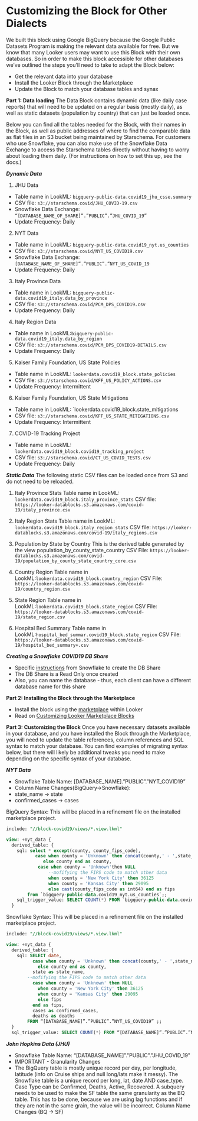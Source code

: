 # Customizing the Block for Other Dialects

We built this block using Google BigQuery because the Google Public Datasets Program is making the relevant data available for free. But we know that many Looker users may want to use this Block with their own databases. So in order to make this block accessible for other databases we’ve outlined the steps you’ll need to take to adapt the Block below:

 - Get the relevant data  into your database
 - Install the Looker Block through the Marketplace
 - Update the Block to match your database tables and synax


**Part 1: Data loading**
The Data Block contains dynamic data (like daily case reports) that will need to be updated on a regular basis (mostly daily), as well as static datasets (population by country) that can just be loaded once.

Below you can find all the tables needed for the Block, with their names in the Block, as well as public addresses of where to find the comparable data as flat files in an S3 bucket being maintained by Starschema. For customers who use Snowflake, you can also make use of the Snowflake Data Exchange to access the Starschema tables directly without having to worry about loading them daily. (For instructions on how to set this up, see the docs.)

***Dynamic Data***
1. JHU Data
  - Table name in LookML: `bigquery-public-data.covid19_jhu_csse.summary`
  - CSV file: `s3://starschema.covid/JHU_COVID-19.csv`
  - Snowflake Data Exchange: `“[DATABASE_NAME_OF_SHARE]”.”PUBLIC”.”JHU_COVID_19”`
  - Update Frequency: Daily

2. NYT Data
 - Table name in LookML: `bigquery-public-data.covid19_nyt.us_counties`
 - CSV file: `s3://starschema.covid/NYT_US_COVID19.csv`
 - Snowflake Data Exchange: `[DATABASE_NAME_OF_SHARE]”.”PUBLIC”.”NYT_US_COVID_19`
 - Update Frequency: Daily

3. Italy Province Data
 - Table name in LookML: `bigquery-public-data.covid19_italy.data_by_province`
 - CSV file: `s3://starschema.covid/PCM_DPS_COVID19.csv`
 - Update Frequency: Daily

4. Italy Region Data
 - Table name in LookML:`bigquery-public-data.covid19_italy.data_by_region`
 - CSV file: `s3://starschema.covid/PCM_DPS_COVID19-DETAILS.csv`
 - Update Frequency: Daily

5. Kaiser Family Foundation, US State Policies
 - Table name in LookML: `lookerdata.covid19_block.state_policies`
 - CSV file: `s3://starschema.covid/KFF_US_POLICY_ACTIONS.csv`
 - Update Frequency: Intermittent

6. Kaiser Family Foundation, US State Mitigations
 - Table name in LookML: `lookerdata.covid19_block.state_mitigations
 - CSV file: `s3://starschema.covid/KFF_US_STATE_MITIGATIONS.csv`
 - Update Frequency: Intermittent

7. COVID-19 Tracking Project
 - Table name in LookML: `lookerdata.covid19_block.covid19_tracking_project`
 - CSV file: `s3://starschema.covid/CT_US_COVID_TESTS.csv`
 - Update Frequency: Daily

***Static Data***
The following static CSV files can be loaded once from S3 and do not need to be reloaded.

1. Italy Province Stats
Table name in LookML: `lookerdata.covid19_block.italy_province_stats`
CSV file: `https://looker-datablocks.s3.amazonaws.com/covid-19/italy_province.csv`

2. Italy Region Stats
Table name in LookML: `lookerdata.covid19_block.italy_region_stats`
CSV file: `https://looker-datablocks.s3.amazonaws.com/covid-19/italy_regions.csv`

3. Population by State by Country
This is the derived table generated by the view population_by_county_state_country
CSV File: `https://looker-datablocks.s3.amazonaws.com/covid-19/population_by_county_state_country_core.csv`

4. Country Region
Table name in LookML:`lookerdata.covid19_block.country_region`
CSV File: `https://looker-datablocks.s3.amazonaws.com/covid-19/country_region.csv`

5. State Region
Table name in LookML:`lookerdata.covid19_block.state_region`
CSV File: `https://looker-datablocks.s3.amazonaws.com/covid-19/state_region.csv`

6. Hospital Bed Summary
Table name in LookML:`hospital_bed_summar.covid19_block.state_region`
CSV File: `https://looker-datablocks.s3.amazonaws.com/covid-19/hospital_bed_summary+.csv`

***Creating a Snowflake COVID19 DB Share***
 - Specific [instructions](https://docs.google.com/document/d/1RnqyyWbnistx5DwENjOn6KrJgLSIRaXIJi4-dGuqdTE/edit) from Snowflake to create the DB Share
 - The DB Share is a Read Only once created
 - Also, you can name the database - thus, each client can have a different database name for this share

**Part 2: Installing the Block through the Marketplace**
 - Install the block using the [marketplace](https://docs.looker.com/data-modeling/marketplace) within Looker
 - Read on [Customizing Looker Marketplace Blocks](https://docs.looker.com/data-modeling/marketplace/customize-blocks)

**Part 3: Customizing the Block**
Once you have necessary datasets available in your database, and you have installed the Block through the Marketplace, you will need to update the table references, column references and SQL syntax to match your database. You can find examples of migrating syntax below, but there will likely be additional tweaks you need to make depending on the specific syntax of your database.


***NYT Data***
 - Snowflake Table Name: [DATABASE_NAME].”PUBLIC”.”NYT_COVID19”
 - Column Name Changes(BigQuery->Snowflake):
  - state_name -> state
  - confirmed_cases -> cases

BigQuery Syntax: This will be placed in a refinement file on the installed marketplace project.
``` sql
include: "//block-covid19/views/*.view.lkml"

view: +nyt_data {
  derived_table: {
    sql: select * except(county, county_fips_code),
           case when county = 'Unknown' then concat(county,' - ',state_name)
              else county end as county,
            case when county = 'Unknown'then NULL
                --mofifying the FIPS code to match other data
                when county = 'New York City' then 36125
                when county = 'Kansas City' then 29095
                else cast(county_fips_code as int64) end as fips
        from `bigquery-public-data.covid19_nyt.us_counties`;;
    sql_trigger_value: SELECT COUNT(*) FROM `bigquery-public-data.covid19_nyt.us_counties` ;;
  }
```

Snowflake Syntax: This will be placed in a refinement file on the installed marketplace project.

``` sql
include: "//block-covid19/views/*.view.lkml"

view: +nyt_data {
  derived_table: {
    sql: SELECT date,
          case when county = 'Unknown' then concat(county,' - ',state_name)
            else county end as county,
          state as state_name,
        --mofifying the FIPS code to match other data
          case when county = 'Unknown' then NULL
            when county = 'New York City' then 36125
            when county = 'Kansas City' then 29095
            else fips
          end as fips,
          cases as confirmed_cases,
          deaths as deaths
        FROM “[DATABASE_NAME]”.”PUBLIC”.”NYT_US_COVID19” ;;
  }
  sql_trigger_value: SELECT COUNT(*) FROM “[DATABASE_NAME]”.”PUBLIC”.”NYT_US_COVID19” ;;
```

***John Hopkins Data (JHU)***
 - Snowflake Table Name: “[DATABASE_NAME]”."PUBLIC"."JHU_COVID_19"
 - IMPORTANT - Granularity Changes
  - The BigQuery table is mostly unique record per day, per longitude, latitude (info on Cruise ships and null long/lats make it messy). The Snowflake table is a unique record per long, lat, date AND case_type. Case Type can be Confirmed, Deaths, Active, Recovered.
A subquery needs to be used to make the SF table the same granularity as the BQ table. This has to be done, because we are using lag functions and if they are not in the same grain, the value will be incorrect.
Column Name Changes (BQ -> SF)
